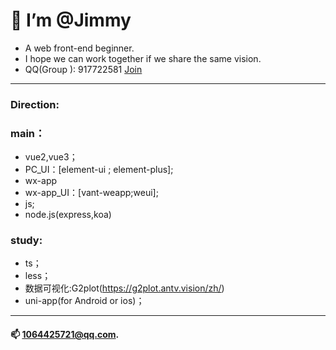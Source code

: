 # 👋  I’m @Jimmy
* A web front-end beginner.
* I hope we can work together if we share the same vision.
* QQ(Group ): 917722581 [Join](https://jq.qq.com/?_wv=1027&k=S3dfwlRT)
 ---

### Direction:
### main：
* vue2,vue3； 
* PC_UI：[element-ui ; element-plus];
* wx-app
* wx-app_UI：[vant-weapp;weui];
* js;
* node.js(express,koa)
### study: 
* ts；
* less；
* 数据可视化:G2plot(https://g2plot.antv.vision/zh/)
* uni-app(for Android or ios)；

---
#### 📫 1064425721@qq.com.

